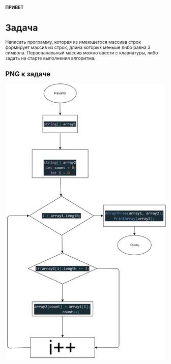**ПРИВЕТ**

#  Задача
Написать программу, которая из имеющегося массива строк формирует массив из строк, длина которых меньше либо равна 3 символа. Первоначальный массив можно ввести с клавиатуры, либо задать на старте выполнения алгоритма. 
 

##  PNG к задаче 
![png](Exam_1/Exam_PNG/Exam.drawio.png)